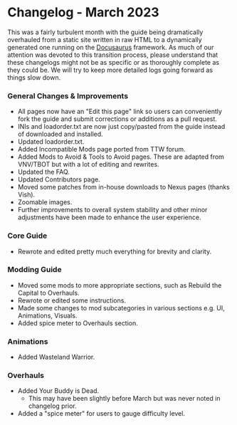# Changelog - March 2023

This was a fairly turbulent month with the guide being dramatically overhauled from a static site written in raw HTML to a 
dynamically generated one running on the [Docusaurus](https://docusaurus.io/) framework. As much of our attention was devoted to this transition process, please understand that these changelogs might not be as specific or as thoroughly complete as they could be. We will try to keep more 
detailed logs going forward as things slow down.

### General Changes & Improvements
- All pages now have an "Edit this page" link so users can conveniently fork the guide and submit corrections or additions as a pull request.
- INIs and loadorder.txt are now just copy/pasted from the guide instead of downloaded and installed.
- Updated loadorder.txt.
- Added Incompatible Mods page ported from TTW forum.
- Added Mods to Avoid & Tools to Avoid pages. These are adapted from VNV/TBOT but with a lot of editing and rewrites.
- Updated the FAQ.
- Updated Contributors page.
- Moved some patches from in-house downloads to Nexus pages (thanks Vish).
- Zoomable images.
- Further improvements to overall system stability and other minor adjustments have been made to enhance the user experience.

### Core Guide
- Rewrote and edited pretty much everything for brevity and clarity.

### Modding Guide
- Moved some mods to more appropriate sections, such as Rebuild the Capital to Overhauls.
- Rewrote or edited some instructions.
- Made some changes to mod subcategories in various sections e.g. UI, Animations, Visuals.
- Added spice meter to Overhauls section.

### Animations
- Added Wasteland Warrior.

### Overhauls
- Added Your Buddy is Dead.
  -  This may have been slightly before March but was never noted in changelog prior.
- Added a "spice meter" for users to gauge difficulty level.